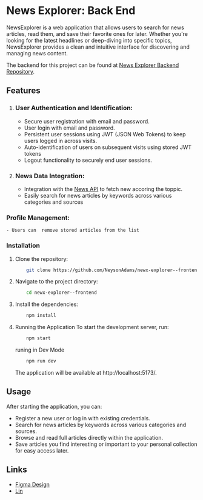 # News Explorer: Back End

NewsExplorer is a web application that allows users to search for news articles, read them, and save their favorite ones for later. Whether you're looking for the latest headlines or deep-diving into specific topics, NewsExplorer provides a clean and intuitive interface for discovering and managing news content.

The backend for this project can be found at [News  Explorer Backend Repository](https://github.com/NeysonAdams/news-explorer-backend).

## Features
 1. ### User Authentication and Identification:
    - Secure user registration with email and password.
    - User login with email and password.
    - Persistent user sessions using JWT (JSON Web Tokens) to keep users logged in across visits.
    - Auto-identification of users on subsequent visits using stored JWT tokens
    - Logout functionality to securely end user sessions.
 2. ### News Data Integration:
    - Integration with the [News API](https://newsapi.org/) to fetch new accoring the toppic.
    - Easily search for news articles by keywords across various categories and sources
### Profile Management:
    - Users can  remove stored articles from the list

### Installation
 1. Clone the repository:
    ```bash
        git clone https://github.com/NeysonAdams/newx-explorer--frontend.git
    ```
 2. Navigate to the project directory:
    ```bash
        cd newx-explorer--frontend
    ```
 3. Install the dependencies:
    ```bash
        npm install
    ```
 4. Running the Application
    To start the development server, run:
    ```bash
        npm start
    ```
    runing in Dev Mode
    ```bash
        npm run dev
    ```
    The application will be available at http://localhost:5173/.

## Usage
After starting the application, you can:
- Register a new user or log in with existing credentials.
- Search for news articles by keywords across various categories and sources.
- Browse and read full articles directly within the application.
- Save articles you find interesting or important to your personal collection for easy access later.

## Links

- [Figma Design](https://www.figma.com/design/3ottwMEhlBt95Dbn8dw1NH/Your-Final-Project?node-id=22618-133&t=VMIA24Z6tQU2QsVN-0)
- [Lin ](https://www.marconi.cow.strangled.net/)